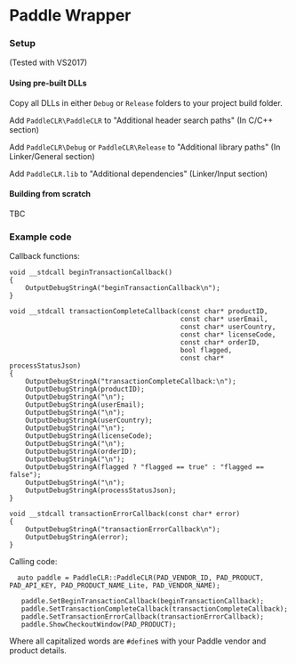 # Paddle Wrapper



### Setup
(Tested with VS2017)

#### Using pre-built DLLs 

Copy all DLLs in either `Debug` or `Release` folders to your project build folder.

Add `PaddleCLR\PaddleCLR` to "Additional header search paths" (In C/C++ section)

Add `PaddleCLR\Debug` or `PaddleCLR\Release` to "Additional library paths" (In Linker/General section)

Add `PaddleCLR.lib` to "Additional dependencies" (Linker/Input section)

#### Building from scratch

TBC

### Example code

Callback functions:

```
void __stdcall beginTransactionCallback()
{
	OutputDebugStringA("beginTransactionCallback\n");
}

void __stdcall transactionCompleteCallback(const char* productID, 
										   const char* userEmail, 
										   const char* userCountry, 
	                                       const char* licenseCode, 
	                                       const char* orderID, 
	                                       bool flagged, 
	                                       const char* processStatusJson)
{
	OutputDebugStringA("transactionCompleteCallback:\n");
	OutputDebugStringA(productID);
	OutputDebugStringA("\n");
	OutputDebugStringA(userEmail);
	OutputDebugStringA("\n");
	OutputDebugStringA(userCountry);
	OutputDebugStringA("\n");
	OutputDebugStringA(licenseCode);
	OutputDebugStringA("\n");
	OutputDebugStringA(orderID);
	OutputDebugStringA("\n");
	OutputDebugStringA(flagged ? "flagged == true" : "flagged == false");
	OutputDebugStringA("\n");
	OutputDebugStringA(processStatusJson);
}

void __stdcall transactionErrorCallback(const char* error)
{
	OutputDebugStringA("transactionErrorCallback\n");
	OutputDebugStringA(error);
}
```

Calling code:

```
  auto paddle = PaddleCLR::PaddleCLR(PAD_VENDOR_ID, PAD_PRODUCT, PAD_API_KEY, PAD_PRODUCT_NAME_Lite, PAD_VENDOR_NAME);

   paddle.SetBeginTransactionCallback(beginTransactionCallback);
   paddle.SetTransactionCompleteCallback(transactionCompleteCallback);
   paddle.SetTransactionErrorCallback(transactionErrorCallback);
   paddle.ShowCheckoutWindow(PAD_PRODUCT);

```

Where all capitalized words are `#define`s with your Paddle vendor and product details. 

